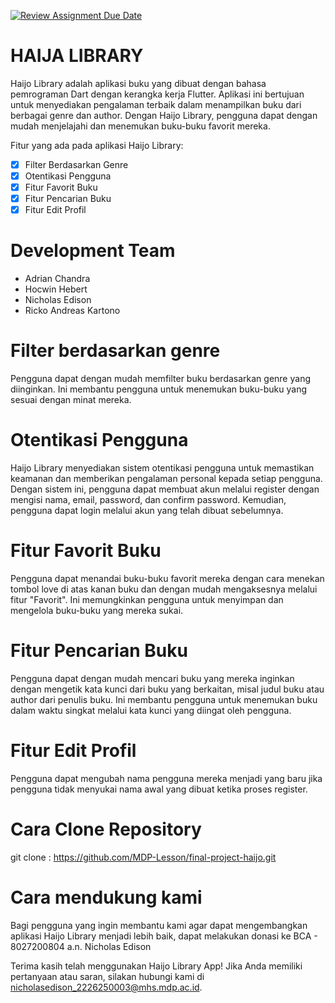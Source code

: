 [![Review Assignment Due Date](https://classroom.github.com/assets/deadline-readme-button-24ddc0f5d75046c5622901739e7c5dd533143b0c8e959d652212380cedb1ea36.svg)](https://classroom.github.com/a/uxG5TkGw)
# HAIJA LIBRARY
Haijo Library adalah aplikasi buku yang dibuat dengan bahasa pemrograman Dart dengan kerangka kerja Flutter. Aplikasi ini bertujuan untuk menyediakan pengalaman terbaik dalam menampilkan buku dari berbagai genre dan author. Dengan Haijo Library, pengguna dapat dengan mudah menjelajahi dan menemukan buku-buku favorit mereka.

Fitur yang ada pada aplikasi Haijo Library:
- [x] Filter Berdasarkan Genre
- [x] Otentikasi Pengguna
- [x] Fitur Favorit Buku
- [x] Fitur Pencarian Buku
- [x] Fitur Edit Profil

# Development Team
- Adrian Chandra
- Hocwin Hebert
- Nicholas Edison
- Ricko Andreas Kartono

# Filter berdasarkan genre
Pengguna dapat dengan mudah memfilter buku berdasarkan genre yang diinginkan. Ini membantu pengguna untuk menemukan buku-buku yang sesuai dengan minat mereka.

# Otentikasi Pengguna
Haijo Library menyediakan sistem otentikasi pengguna untuk memastikan keamanan dan memberikan pengalaman personal kepada setiap pengguna. Dengan sistem ini, pengguna dapat membuat akun melalui register dengan mengisi nama, email, password, dan confirm password. Kemudian, pengguna dapat login melalui akun yang telah dibuat sebelumnya.

# Fitur Favorit Buku
Pengguna dapat menandai buku-buku favorit mereka dengan cara menekan tombol love di atas kanan buku dan dengan mudah mengaksesnya melalui fitur "Favorit". Ini memungkinkan pengguna untuk menyimpan dan mengelola buku-buku yang mereka sukai.

# Fitur Pencarian Buku
Pengguna dapat dengan mudah mencari buku yang mereka inginkan dengan mengetik kata kunci dari buku yang berkaitan, misal judul buku atau author dari penulis buku. Ini membantu pengguna untuk menemukan buku dalam waktu singkat melalui kata kunci yang diingat oleh pengguna.

# Fitur Edit Profil
Pengguna dapat mengubah nama pengguna mereka menjadi yang baru jika pengguna tidak menyukai nama awal yang dibuat ketika proses register.

# Cara Clone Repository
git clone : https://github.com/MDP-Lesson/final-project-haijo.git

# Cara mendukung kami
Bagi pengguna yang ingin membantu kami agar dapat mengembangkan aplikasi Haijo Library menjadi lebih baik, dapat melakukan donasi ke BCA - 8027200804 a.n. Nicholas Edison

Terima kasih telah menggunakan Haijo Library App! Jika Anda memiliki pertanyaan atau saran, silakan hubungi kami di nicholasedison_2226250003@mhs.mdp.ac.id.
